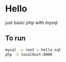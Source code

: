 # Hello

just basic php with mysql

## To run

```bash
mysql -u root < hello.sql
php -S localhost:8000
```
